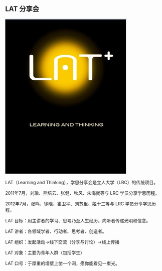 ## LAT 分享会

![LAT](lrc2013/LAT/LAT_logo.jpg)

LAT（Learning and Thinking），学思分享会是立人大学（LRC）的传统项目。

2011年7月，刘瑜、熊培云、张健、秋风、朱海就等与 LRC 学员分享学思历程。

2012年7月，张鸣、徐晓、崔卫平、刘苏里、姬十三等与 LRC 学员分享学思历程。

LAT 目标：用主讲者的学习、思考乃至人生经历，向听者传递光明和信念。

LAT 讲者：各领域学者、行动者、思考者、创造者。

LAT 组织：发起活动→线下交流（分享与讨论）→线上传播

LAT 对象：主要为青年人群（包括学生）

LAT 口号：于厚重的墙壁上凿一个洞，愿你能看见一束光。